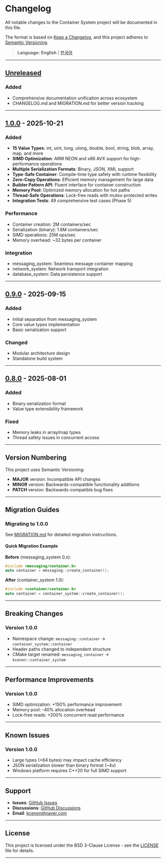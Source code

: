 # Changelog

All notable changes to the Container System project will be documented in this file.

The format is based on [Keep a Changelog](https://keepachangelog.com/en/1.0.0/),
and this project adheres to [Semantic Versioning](https://semver.org/spec/v2.0.0.html).

> **Language:** **English** | [한국어](CHANGELOG_KO.md)

---

## [Unreleased]

### Added
- Comprehensive documentation unification across ecosystem
- CHANGELOG.md and MIGRATION.md for better version tracking

---

## [1.0.0] - 2025-10-21

### Added
- **15 Value Types**: int, uint, long, ulong, double, bool, string, blob, array, map, and more
- **SIMD Optimization**: ARM NEON and x86 AVX support for high-performance operations
- **Multiple Serialization Formats**: Binary, JSON, XML support
- **Type-Safe Container**: Compile-time type safety with runtime flexibility
- **Zero-Copy Operations**: Efficient memory management for large data
- **Builder Pattern API**: Fluent interface for container construction
- **Memory Pool**: Optimized memory allocation for hot paths
- **Thread-Safe Operations**: Lock-free reads with mutex-protected writes
- **Integration Tests**: 49 comprehensive test cases (Phase 5)

### Performance
- Container creation: 2M containers/sec
- Serialization (binary): 1.8M containers/sec
- SIMD operations: 25M ops/sec
- Memory overhead: ~32 bytes per container

### Integration
- messaging_system: Seamless message container mapping
- network_system: Network transport integration
- database_system: Data persistence support

---

## [0.9.0] - 2025-09-15

### Added
- Initial separation from messaging_system
- Core value types implementation
- Basic serialization support

### Changed
- Modular architecture design
- Standalone build system

---

## [0.8.0] - 2025-08-01

### Added
- Binary serialization format
- Value type extensibility framework

### Fixed
- Memory leaks in array/map types
- Thread safety issues in concurrent access

---

## Version Numbering

This project uses Semantic Versioning:
- **MAJOR** version: Incompatible API changes
- **MINOR** version: Backwards-compatible functionality additions
- **PATCH** version: Backwards-compatible bug fixes

---

## Migration Guides

### Migrating to 1.0.0

See [MIGRATION.md](MIGRATION.md) for detailed migration instructions.

#### Quick Migration Example

**Before** (messaging_system 0.x):
```cpp
#include <messaging/container.h>
auto container = messaging::create_container();
```

**After** (container_system 1.0):
```cpp
#include <container/container.h>
auto container = container_system::create_container();
```

---

## Breaking Changes

### Version 1.0.0
- Namespace change: `messaging::container` → `container_system::container`
- Header paths changed to independent structure
- CMake target renamed: `messaging_container` → `kcenon::container_system`

---

## Performance Improvements

### Version 1.0.0
- SIMD optimization: +150% performance improvement
- Memory pool: -40% allocation overhead
- Lock-free reads: +200% concurrent read performance

---

## Known Issues

### Version 1.0.0
- Large types (>64 bytes) may impact cache efficiency
- JSON serialization slower than binary format (~4x)
- Windows platform requires C++20 for full SIMD support

---

## Support

- **Issues**: [GitHub Issues](https://github.com/kcenon/container_system/issues)
- **Discussions**: [GitHub Discussions](https://github.com/kcenon/container_system/discussions)
- **Email**: kcenon@naver.com

---

## License

This project is licensed under the BSD 3-Clause License - see the [LICENSE](LICENSE) file for details.

---

[Unreleased]: https://github.com/kcenon/container_system/compare/v1.0.0...HEAD
[1.0.0]: https://github.com/kcenon/container_system/releases/tag/v1.0.0
[0.9.0]: https://github.com/kcenon/container_system/releases/tag/v0.9.0
[0.8.0]: https://github.com/kcenon/container_system/releases/tag/v0.8.0
